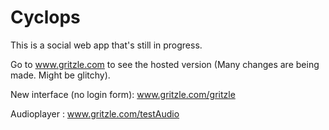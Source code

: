 # Cyclops
This is a social web app that's still in progress. 

Go to www.gritzle.com to see the hosted version (Many changes are being made. Might be glitchy).

New interface (no login form): www.gritzle.com/gritzle

Audioplayer : www.gritzle.com/testAudio

